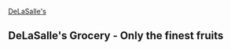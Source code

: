 [DeLaSalle's](https://home.manhattan.edu/~marc.waldman/images/dls.png)
## DeLaSalle's Grocery - Only the finest fruits
